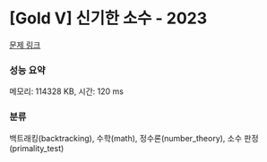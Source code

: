 # [Gold V] 신기한 소수 - 2023 

[문제 링크](https://www.acmicpc.net/problem/2023) 

### 성능 요약

메모리: 114328 KB, 시간: 120 ms

### 분류

백트래킹(backtracking), 수학(math), 정수론(number_theory), 소수 판정(primality_test)

